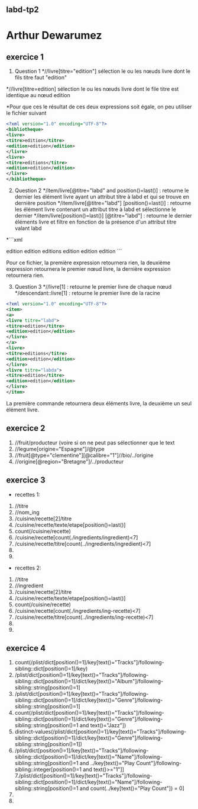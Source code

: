 labd-tp2
--------

Arthur Dewarumez
================

exercice 1
----------
1. Question 1
*//livre[titre="edition"] sélection le ou les nœuds livre dont le fils titre faut "edition"

*//livre[titre=edition] sélection le ou les nœuds livre dont le file titre est identique au nœud edition

*Pour que ces le résultat de ces deux expressions soit égale, on peu utiliser le fichier suivant

```xml
<?xml version="1.0" encoding="UTF-8"?>
<bibliotheque>
<livre>
<titre>edition</titre>
<edition>edition</edition>
</livre>
<livre>
<titre>editions</titre>
<edition>edition</edition>
</livre>
</bibliotheque>
```

2. Question 2
*/item/livre[@titre="labd" and position()=last()] : retourne le dernier les élément livre ayant un attribut titre à labd et qui se trouve en dernière position
*/item/livre[@titre="labd"] [position()=last()] : retourne les élément livre contenant un attribut titre à labd et sélectionne le dernier
*/item/livre[position()=last()] [@titre="labd"] : retourne le dernier éléments livre et filtre en fonction de la présence d'un attribut titre valant labd

*```xml
<?xml version="1.0" encoding="UTF-8"?>
<item>
<livre titre="labd">
<titre>edition</titre>
<edition>edition</edition>
</livre>
<livre>
<titre>editions</titre>
<edition>edition</edition>
</livre>
<livre titre="labda">
<titre>edition</titre>
<edition>edition</edition>
</livre>
</item>
```

Pour ce fichier, la première expression retournera rien, la deuxième expression retournera le premier nœud livre, la dernière expression retournera rien.

3. Question 3
*//livre[1] : retourne le premier livre de chaque nœud
*/descendant::livre[1] : retourne le premier livre de la racine
```xml
<?xml version="1.0" encoding="UTF-8"?>
<item>
<a>
<livre titre="labd">
<titre>edition</titre>
<edition>edition</edition>
</livre>
</a>
<livre>
<titre>editions</titre>
<edition>edition</edition>
</livre>
<livre titre="labda">
<titre>edition</titre>
<edition>edition</edition>
</livre>
</item>
```

La première commande retournera deux éléments livre, la deuxième un seul élément livre.


exercice 2
----------
1. //fruit/producteur  (voire si on ne peut pas sélectionner que le text
2. //legume[origine="Espagne"]/@type
3. //fruit[@type="clementine"][@calibre="1"]//bio/../origine
4. //origine[@region="Bretagne"]/../producteur


exercice 3
----------
* recettes 1:
1. //titre
2. //nom_ing
3. /cuisine/recette[2]/titre
4. /cuisine/recette/texte/etape[position()=last()]
5. count(/cuisine/recette)
6. /cuisine/recette[count(./ingredients/ingredient)<7]
7. /cuisine/recette/titre[count(../ingredients/ingredient)<7]
8.
9.

* recettes 2:
1. //titre
2. //ingredient
3. /cuisine/recette[2]/titre
4. /cuisine/recette/texte/etape[position()=last()]
5. count(/cuisine/recette)
6. /cuisine/recette[count(./ingredients/ing-recette)<7]
7. /cuisine/recette/titre[count(../ingredients/ing-recette)<7]
8.
9.


exercice 4
----------
1. count(/plist/dict[position()=1]/key[text()="Tracks"]/following-sibling::dict[position()=1]/key)
2. /plist/dict[position()=1]/key[text()="Tracks"]/following-sibling::dict[position()=1]/dict/key[text()="Album"]/following-sibling::string[position()=1]
3. /plist/dict[position()=1]/key[text()="Tracks"]/following-sibling::dict[position()=1]/dict/key[text()="Genre"]/following-sibling::string[position()=1]
4. count(/plist/dict[position()=1]/key[text()="Tracks"]/following-sibling::dict[position()=1]/dict/key[text()="Genre"]/following-sibling::string[position()=1 and text()="Jazz"])
5. distinct-values(/plist/dict[position()=1]/key[text()="Tracks"]/following-sibling::dict[position()=1]/dict/key[text()="Genre"]/following-sibling::string[position()=1])
6. /plist/dict[position()=1]/key[text()="Tracks"]/following-sibling::dict[position()=1]/dict/key[text()="Name"]/following-sibling::string[position()=1 and ../key[text()="Play Count"]/following-sibling::integer[position()=1 and text()>="1"]]
7./plist/dict[position()=1]/key[text()="Tracks"]/following-sibling::dict[position()=1]/dict/key[text()="Name"]/following-sibling::string[position()=1 and count(../key[text()="Play Count"]) = 0]
8.
9.